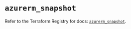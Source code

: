 # `azurerm_snapshot`

Refer to the Terraform Registry for docs: [`azurerm_snapshot`](https://registry.terraform.io/providers/hashicorp/azurerm/4.50.0/docs/resources/snapshot).
